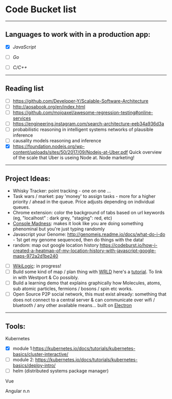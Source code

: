 # Code Bucket list

---

## Languages to work with in a production app:

 - [x] *JavaScript* 
 - [ ] *Go*
 - [ ] *C/C++*


---

## Reading list

- [ ] https://github.com/Developer-Y/Scalable-Software-Architecture
- [ ] http://aosabook.org/en/index.html
- [ ] https://github.com/mojoaxel/awesome-regression-testing#online-services
- [ ] https://engineering.instagram.com/search-architecture-eeb34a936d3a
- [ ] probabilistic reasoning in intelligent systems networks of plausible inference
- [ ] causality models reasoning and inference
- [x] https://foundation.nodejs.org/wp-content/uploads/sites/50/2017/09/Nodejs-at-Uber.pdf Quick overview of the scale that Uber is useing Node at. Node marketing!

---

## Project Ideas:

 - Whisky Tracker: point tracking - one on one ...
 - Task wars / market: pay 'money' to assign tasks - more for a higher priority / ahead in the queue. Price adjusts depending on individual queues.
 - Chrome extension: color the background of tabs based on url keywords (eg, "localhost" : dark grey, "staging": red, etc)
 - [Console Madness](https://github.com/ijmccallum/consoleMadness): makes it look like you are doing something phenominal but you're just typing randomly
 - Javascript your Genome: http://genomejs.readme.io/docs/what-do-i-do - 1st get my genome sequenced, then do things with the data!
 - random: map out google location history https://codeburst.io/how-i-created-a-heatmap-of-my-location-history-with-javascript-google-maps-972a2d1be240
 - [ ] [WikiLogic](https://github.com/WikiLogic/WikiLogic): in progress!
 - [ ] Build some kind of map / plan thing with [WRLD](https://www.wrld3d.com/) here's a [tutorial](https://www.sitepoint.com/building-dynamic-3d-maps/). To link in with Westport & Co possibly.
 - [ ] Build a learning demo that explains graphically how Molecules, atoms, sub atomic particles, fermions / bosons / spin etc works.
 - [ ] Open Source P2P social network, this must exist already: something that does not connect to a central server & can communicate over wifi / bluetooth / any other available means... built on [Electron](http://electron.atom.io/) 

---

## Tools:

Kubernetes
 - [x] module 1:https://kubernetes.io/docs/tutorials/kubernetes-basics/cluster-interactive/
 - [ ] module 2: https://kubernetes.io/docs/tutorials/kubernetes-basics/deploy-intro/
 - [ ] helm (distributed systems package manager)

Vue

Angular n.n
